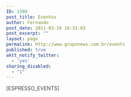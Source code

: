 ```yaml
---
ID: 1398
post_title: Eventos
author: Fernando
post_date: 2011-03-19 16:31:03
post_excerpt: ""
layout: page
permalink: http://www.gruponews.com.br/events
published: true
aktt_notify_twitter:
  - 'yes'
sharing_disabled:
  - "1"
---
```

<span style="color: #444444;">[ESPRESSO_EVENTS]</span>